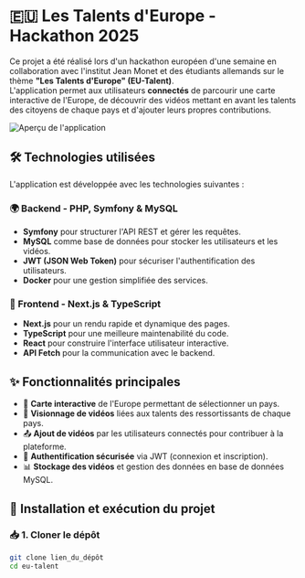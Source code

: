 # 🇪🇺 Les Talents d'Europe - Hackathon 2025

Ce projet a été réalisé lors d'un hackathon européen d'une semaine en collaboration avec l'institut Jean Monet et des étudiants allemands sur le thème **"Les Talents d'Europe" (EU-Talent)**.  
L'application permet aux utilisateurs **connectés** de parcourir une carte interactive de l'Europe, de découvrir des vidéos mettant en avant les talents des citoyens de chaque pays et d'ajouter leurs propres contributions.

![Aperçu de l'application](chemin/vers/image.png)

## 🛠️ Technologies utilisées

L'application est développée avec les technologies suivantes :

### 🌍 Backend - PHP, Symfony & MySQL
- **Symfony** pour structurer l'API REST et gérer les requêtes.
- **MySQL** comme base de données pour stocker les utilisateurs et les vidéos.
- **JWT (JSON Web Token)** pour sécuriser l'authentification des utilisateurs.
- **Docker** pour une gestion simplifiée des services.

### 🎨 Frontend - Next.js & TypeScript
- **Next.js** pour un rendu rapide et dynamique des pages.
- **TypeScript** pour une meilleure maintenabilité du code.
- **React** pour construire l'interface utilisateur interactive.
- **API Fetch** pour la communication avec le backend.

## ✨ Fonctionnalités principales
- 📌 **Carte interactive** de l'Europe permettant de sélectionner un pays.
- 🎥 **Visionnage de vidéos** liées aux talents des ressortissants de chaque pays.
- 📤 **Ajout de vidéos** par les utilisateurs connectés pour contribuer à la plateforme.
- 🔐 **Authentification sécurisée** via JWT (connexion et inscription).
- 📊 **Stockage des vidéos** et gestion des données en base de données MySQL.

## 🚀 Installation et exécution du projet

### 📥 1. Cloner le dépôt
```bash
git clone lien_du_dépôt
cd eu-talent
